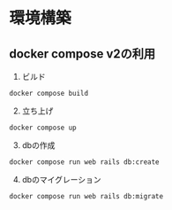 # 環境構築

## docker compose v2の利用
1. ビルド
```
docker compose build
```

2. 立ち上げ
```
docker compose up
```

3. dbの作成
```
docker compose run web rails db:create
```
4. dbのマイグレーション
```
docker compose run web rails db:migrate
```